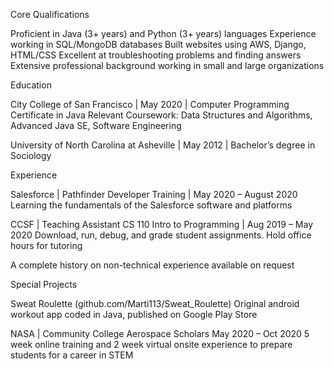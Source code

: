 Core Qualifications

Proficient in Java (3+ years) and Python (3+ years) languages
Experience working in SQL/MongoDB databases
Built websites using AWS, Django, HTML/CSS 
Excellent at troubleshooting problems and finding answers
Extensive professional background working in small and large organizations

Education

City College of San Francisco | May 2020 | Computer Programming Certificate in Java
Relevant Coursework: Data Structures and Algorithms, Advanced Java SE, Software Engineering

University of North Carolina at Asheville | May 2012 | Bachelor’s degree in Sociology

Experience

Salesforce | Pathfinder Developer Training | May 2020 – August 2020
Learning the fundamentals of the Salesforce software and platforms

CCSF | Teaching Assistant CS 110 Intro to Programming | Aug 2019 – May 2020
Download, run, debug, and grade student assignments. Hold office hours for tutoring

A complete history on non-technical experience available on request

Special Projects

Sweat Roulette (github.com/Marti113/Sweat_Roulette)
Original android workout app coded in Java, published on Google Play Store

NASA | Community College Aerospace Scholars
May 2020 – Oct 2020
5 week online training and 2 week virtual onsite experience to prepare students for a career in STEM
